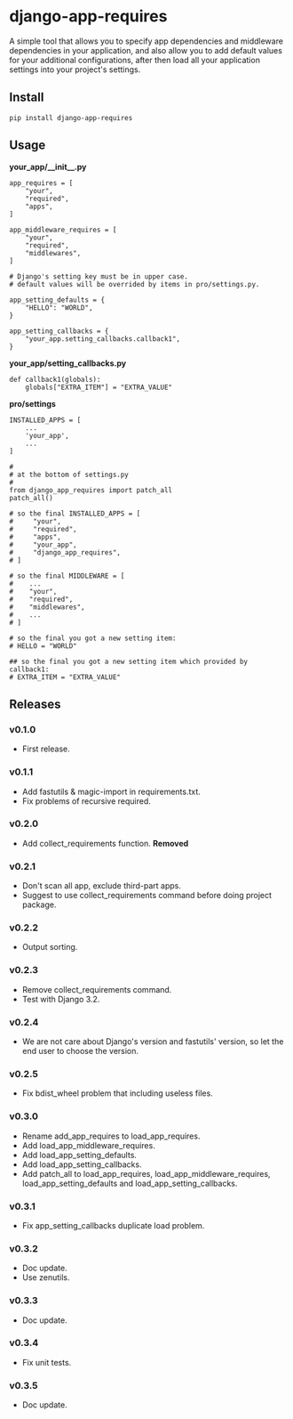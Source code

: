 # django-app-requires

A simple tool that allows you to specify app dependencies and middleware dependencies in your application, and also allow you to add default values for your additional configurations, after then load all your application settings into your project's settings.


## Install

```
pip install django-app-requires
```

## Usage

**your_app/\_\_init\_\_.py**

```
app_requires = [
    "your",
    "required",
    "apps",
]

app_middleware_requires = [
    "your",
    "required",
    "middlewares",
]

# Django's setting key must be in upper case.
# default values will be overrided by items in pro/settings.py.

app_setting_defaults = {
    "HELLO": "WORLD",
}

app_setting_callbacks = {
    "your_app.setting_callbacks.callback1",
}
```

**your_app/setting_callbacks.py**

```
def callback1(globals):
    globals["EXTRA_ITEM"] = "EXTRA_VALUE"
```

**pro/settings**

```
INSTALLED_APPS = [
    ...
    'your_app',
    ...
]

#
# at the bottom of settings.py
#
from django_app_requires import patch_all
patch_all()

# so the final INSTALLED_APPS = [
#     "your",
#     "required",
#     "apps",
#     "your_app",
#     "django_app_requires",
# ]

# so the final MIDDLEWARE = [
#    ...
#    "your",
#    "required",
#    "middlewares",
#    ...
# ]

# so the final you got a new setting item:
# HELLO = "WORLD"

## so the final you got a new setting item which provided by callback1:
# EXTRA_ITEM = "EXTRA_VALUE"
```


## Releases

### v0.1.0

- First release.

### v0.1.1

- Add fastutils & magic-import in requirements.txt.
- Fix problems of recursive required.

### v0.2.0

- Add collect_requirements function. **Removed**

### v0.2.1

- Don't scan all app, exclude third-part apps.
- Suggest to use collect_requirements command before doing project package.

### v0.2.2

- Output sorting.

### v0.2.3

- Remove collect_requirements command.
- Test with Django 3.2.

### v0.2.4

- We are not care about Django's version and fastutils' version, so let the end user to choose the version.

### v0.2.5

- Fix bdist_wheel problem that including useless files.


### v0.3.0

- Rename add_app_requires to load_app_requires.
- Add load_app_middleware_requires.
- Add load_app_setting_defaults.
- Add load_app_setting_callbacks.
- Add patch_all to load_app_requires, load_app_middleware_requires, load_app_setting_defaults and load_app_setting_callbacks.

### v0.3.1

- Fix app_setting_callbacks duplicate load problem.

### v0.3.2

- Doc update.
- Use zenutils.

### v0.3.3

- Doc update.

### v0.3.4

- Fix unit tests.

### v0.3.5

- Doc update.
